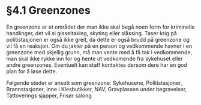 # §4.1 Greenzones

En greenzone er et området der man ikke skal begå noen form for kriminelle handlinger, det vil si gisseltaking, skyting eller slåssing. Taser krig på politistasjonen er også ikke greit, da dette er også brudd på greenzone og vil få en reaksjon. Om du jakter på en person og vedkommende havner i en greenzone med skjellig grunn, må man vente med å få tak i vedkommende, man skal ikke rykke inn for og hente ut vedkomende fra sykehuset eller andre greenzones. Eventuelt kan staff kontaktes dersom dere har en god plan for å løse dette.

Følgende steder er ansett som greenzone: Sykehusene, Politistasjoner, Brannstasjoner, Inne i Klesbutikker, NAV, Gravplassen under begravelser, Tattoverings sjapper, Frisør salong
